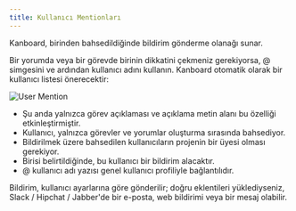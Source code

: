```yaml
---
title: Kullanıcı Mentionları
---
```


Kanboard, birinden bahsedildiğinde bildirim gönderme olanağı sunar.

Bir yorumda veya bir görevde birinin dikkatini çekmeniz gerekiyorsa, @ simgesini ve ardından kullanıcı adını kullanın.
Kanboard otomatik olarak bir kullanıcı listesi önerecektir:

![User Mention](/images/v1/user-mentions.png)

- Şu anda yalnızca görev açıklaması ve açıklama metin alanı bu özelliği etkinleştirmiştir.
- Kullanıcı, yalnızca görevler ve yorumlar oluşturma sırasında bahsediyor.
- Bildirilmek üzere bahsedilen kullanıcıların projenin bir üyesi olması gerekiyor.
- Birisi belirtildiğinde, bu kullanıcı bir bildirim alacaktır.
- @ kullanıcı adı yazısı genel kullanıcı profiliyle bağlantılıdır.

Bildirim, kullanıcı ayarlarına göre gönderilir; doğru eklentileri yüklediyseniz, Slack / Hipchat / Jabber'de bir e-posta, web bildirimi veya bir mesaj olabilir.
